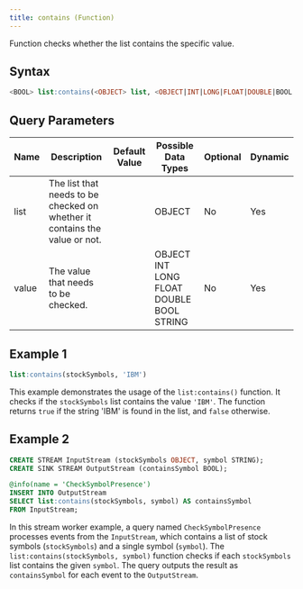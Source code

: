 ```yaml
---
title: contains (Function)
---
```


Function checks whether the list contains the specific value.

## Syntax

```sql
<BOOL> list:contains(<OBJECT> list, <OBJECT|INT|LONG|FLOAT|DOUBLE|BOOL|STRING> value)
```

## Query Parameters

| Name  | Description  | Default Value | Possible Data Types | Optional | Dynamic |
|-------|--------------|---------------|---------------------|----------|---------|
| list | The list that needs to be checked on whether it contains the value or not.|      | OBJECT    | No       | Yes     |
| value | The value that needs to be checked.  |       | OBJECT INT LONG FLOAT DOUBLE BOOL STRING | No    | Yes     |

## Example 1

```sql
list:contains(stockSymbols, 'IBM')
```

This example demonstrates the usage of the `list:contains()` function. It checks if the `stockSymbols` list contains the value `'IBM'`. The function returns `true` if the string 'IBM' is found in the list, and `false` otherwise.

## Example 2

```sql
CREATE STREAM InputStream (stockSymbols OBJECT, symbol STRING);
CREATE SINK STREAM OutputStream (containsSymbol BOOL);

@info(name = 'CheckSymbolPresence')
INSERT INTO OutputStream
SELECT list:contains(stockSymbols, symbol) AS containsSymbol
FROM InputStream;
```

In this stream worker example, a query named `CheckSymbolPresence` processes events from the `InputStream`, which contains a list of stock symbols (`stockSymbols`) and a single symbol (`symbol`). The `list:contains(stockSymbols, symbol)` function checks if each `stockSymbols` list contains the given `symbol`. The query outputs the result as `containsSymbol` for each event to the `OutputStream`.
